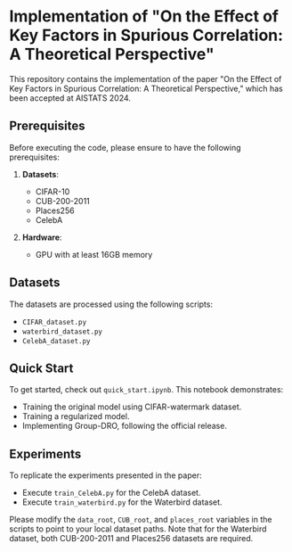 # Implementation of "On the Effect of Key Factors in Spurious Correlation: A Theoretical Perspective"

This repository contains the implementation of the paper "On the Effect of Key Factors in Spurious Correlation: A Theoretical Perspective," which has been accepted at AISTATS 2024.

## Prerequisites

Before executing the code, please ensure to have the following prerequisites:

1. **Datasets**: 
   - CIFAR-10
   - CUB-200-2011
   - Places256
   - CelebA

2. **Hardware**: 
   - GPU with at least 16GB memory

## Datasets

The datasets are processed using the following scripts:
- `CIFAR_dataset.py`
- `waterbird_dataset.py`
- `CelebA_dataset.py`

## Quick Start

To get started, check out `quick_start.ipynb`. This notebook demonstrates:
- Training the original model using CIFAR-watermark dataset.
- Training a regularized model.
- Implementing Group-DRO, following the official release.

## Experiments

To replicate the experiments presented in the paper:
- Execute `train_CelebA.py` for the CelebA dataset.
- Execute `train_waterbird.py` for the Waterbird dataset.

Please modify the `data_root`, `CUB_root`, and `places_root` variables in the scripts to point to your local dataset paths. Note that for the Waterbird dataset, both CUB-200-2011 and Places256 datasets are required.
